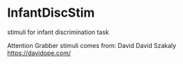 # InfantDiscStim
stimuli for infant discrimination task

Attention Grabber stimuli comes from: David David Szakaly https://davidope.com/
